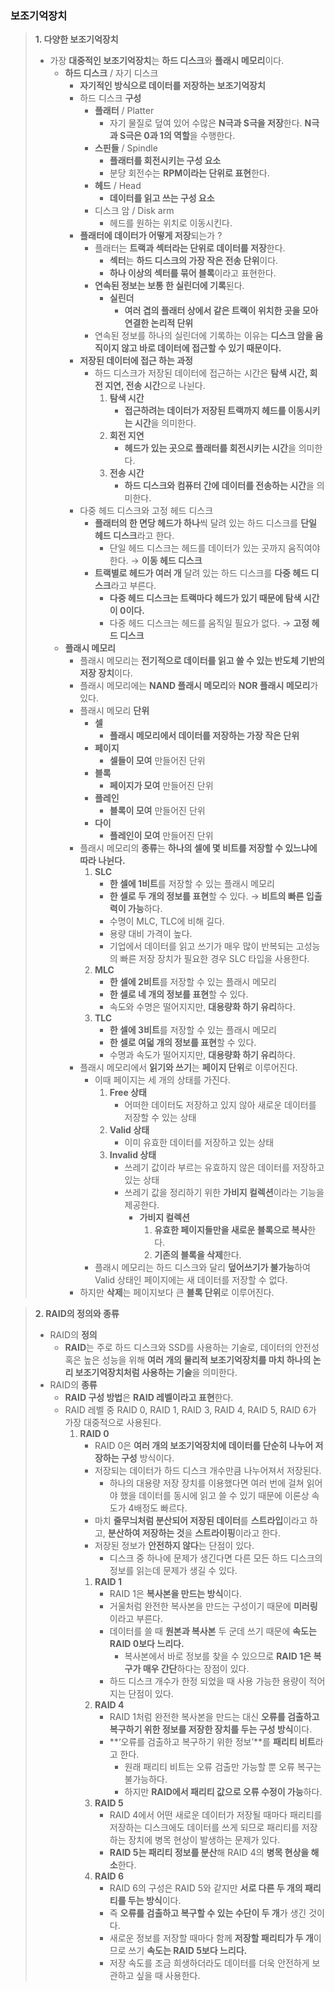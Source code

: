 ### 보조기억장치

> **1. 다양한 보조기억장치**
> 
> - 가장 **대중적인 보조기억장치**는 **하드 디스크**와 **플래시 메모리**이다.
>     - **하드 디스크** / 자기 디스크
>         - **자기적인 방식으로 데이터를 저장하는 보조기억장치**
>         - 하드 디스크 **구성**
>             - **플래터** / Platter
>                 - 자기 물질로 덮여 있어 수많은 **N극과 S극을 저장**한다. **N극과 S극은 0과 1의 역할**을 수행한다.
>             - **스핀들** / Spindle
>                 - **플래터를 회전시키는 구성 요소**
>                 - 분당 회전수는 **RPM이라는 단위로 표현**한다.
>             - **헤드** / Head
>                 - **데이터를 읽고 쓰는 구성 요소**
>             - 디스크 암 / Disk arm
>                 - 헤드를 원하는 위치로 이동시킨다.
>         - **플래터에 데이터가 어떻게 저장**되는가 ?
>             - 플래터는 **트랙과 섹터라는 단위로 데이터를 저장**한다.
>                 - **섹터**는 **하드 디스크의 가장 작은 전송 단위**이다.
>                 - **하나 이상의 섹터를 묶어 블록**이라고 표현한다.
>             - **연속된 정보는 보통 한 실린더에 기록**된다.
>                 - **실린더**
>                     - **여러 겹의 플래터 상에서 같은 트랙이 위치한 곳을 모아 연결한 논리적 단위**
>             - 연속된 정보를 하나의 실린더에 기록하는 이유는 **디스크 암을 움직이지 않고 바로 데이터에 접근할 수 있기 때문이다.**
>         - **저장된 데이터에 접근 하는 과정**
>             - 하드 디스크가 저장된 데이터에 접근하는 시간은 **탐색 시간, 회전 지연, 전송 시간**으로 나뉜다.
>                 1. **탐색 시간**
>                     - **접근하려는 데이터가 저장된 트랙까지 헤드를 이동시키는 시간**을 의미한다.
>                 2. **회전 지연**
>                     - **헤드가 있는 곳으로 플래터를 회전시키는 시간**을 의미한다.
>                 3. **전송 시간**
>                     - **하드 디스크와 컴퓨터 간에 데이터를 전송하는 시간**을 의미한다.
>         - 다중 헤드 디스크와 고정 헤드 디스크
>             - **플래터의 한 면당 헤드가 하나**씩 달려 있는 하드 디스크를 **단일 헤드 디스크**라고 한다.
>                 - 단일 헤드 디스크는 헤드를 데이터가 있는 곳까지 움직여야 한다. → **이동 헤드 디스크**
>             - **트랙별로 헤드가 여러 개** 달려 있는 하드 디스크를 **다중 헤드 디스크**라고 부른다.
>                 - **다중 헤드 디스크는 트랙마다 헤드가 있기 때문에 탐색 시간이 0이다.**
>                 - 다중 헤드 디스크는 헤드를 움직일 필요가 없다. → **고정 헤드 디스크**
>     - **플래시 메모리**
>         - 플래시 메모리는 **전기적으로 데이터를 읽고 쓸 수 있는 반도체 기반의 저장 장치**이다.
>         - 플래시 메모리에는 **NAND 플래시 메모리**와 **NOR 플래시 메모리**가 있다.
>         - 플래시 메모리 **단위**
>             - **셀**
>                 - **플래시 메모리에서 데이터를 저장하는 가장 작은 단위**
>             - **페이지**
>                 - **셀들이 모여** 만들어진 단위
>             - **블록**
>                 - **페이지가 모여** 만들어진 단위
>             - **플레인**
>                 - **블록이 모여** 만들어진 단위
>             - **다이**
>                 - **플레인이 모여** 만들어진 단위
>         - 플래시 메모리의 **종류**는 **하나의 셀에 몇 비트를 저장할 수 있느냐에 따라 나뉜다.**
>             1. **SLC**
>                 - **한 셀에 1비트**를 저장할 수 있는 플래시 메모리
>                 - **한 셀로 두 개의 정보를 표현**할 수 있다. → **비트의 빠른 입출력이 가능**하다.
>                 - 수명이 MLC, TLC에 비해 길다.
>                 - 용량 대비 가격이 높다.
>                 - 기업에서 데이터를 읽고 쓰기가 매우 많이 반복되는 고성능의 빠른 저장 장치가 필요한 경우 SLC 타입을 사용한다.
>             2. **MLC**
>                 - **한 셀에 2비트**를 저장할 수 있는 플래시 메모리
>                 - **한 셀로 네 개의 정보를 표현**할 수 있다.
>                 - 속도와 수명은 떨어지지만, **대용량화 하기 유리**하다.
>             3. **TLC**
>                 - **한 셀에 3비트**를 저장할 수 있는 플래시 메모리
>                 - **한 셀로 여덟 개의 정보를 표현**할 수 있다.
>                 - 수명과 속도가 떨어지지만, **대용량화 하기 유리**하다.
>         - 플래시 메모리에서 **읽기와 쓰기**는 **페이지 단위**로 이루어진다.
>             - 이때 페이지는 세 개의 상태를 가진다.
>                 1. **Free 상태**
>                     - 어떠한 데이터도 저장하고 있지 않아 새로운 데이터를 저장할 수 있는 상태
>                 2. **Valid 상태**
>                     - 이미 유효한 데이터를 저장하고 있는 상태
>                 3. **Invalid 상태**
>                     - 쓰레기 값이라 부르는 유효하지 않은 데이터를 저장하고 있는 상태
>                     - 쓰레기 값을 정리하기 위한 **가비지 컬렉션**이라는 기능을 제공한다.
>                         - **가비지 컬렉션**
>                             1. **유효한 페이지들만을 새로운 블록으로 복사**한다. 
>                             2. **기존의 블록을 삭제**한다. 
>             - 플래시 메모리는 하드 디스크와 달리 **덮어쓰기가 불가능**하여 Valid 상태인 페이지에는 새 데이터를 저장할 수 없다.
>         - 하지만 **삭제**는 페이지보다 큰 **블록 단위**로 이루어진다.

> **2. RAID의 정의와 종류**
> 
> - RAID의 **정의**
>     - **RAID**는 주로 하드 디스크와 SSD를 사용하는 기술로, 데이터의 안전성 혹은 높은 성능을 위해 **여러 개의 물리적 보조기억장치를 마치 하나의 논리 보조기억장치처럼 사용하는 기술**을 의미한다.
> - RAID의 **종류**
>     - **RAID 구성 방법**은 **RAID 레벨이라고 표현**한다.
>     - RAID 레벨 중 RAID 0, RAID 1, RAID 3, RAID 4, RAID 5, RAID 6가 가장 대중적으로 사용된다.
>         1. **RAID 0**
>             - RAID 0은 **여러 개의 보조기억장치에 데이터를 단순히 나누어 저장하는 구성** 방식이다.
>             - 저장되는 데이터가 하드 디스크 개수만큼 나누어져서 저장된다.
>                 - 하나의 대용량 저장 장치를 이용했다면 여러 번에 걸쳐 읽어야 했을 데이터를 동시에 읽고 쓸 수 있기 때문에 이론상 속도가 4배정도 빠르다.
>             - 마치 **줄무늬처럼 분산되어 저장된 데이터**를 **스트라입**이라고 하고, **분산하여 저장하는 것**을 **스트라이핑**이라고 한다.
>             - 저장된 정보가 **안전하지 않다**는 단점이 있다.
>                 - 디스크 중 하나에 문제가 생긴다면 다른 모든 하드 디스크의 정보를 읽는데 문제가 생길 수 있다.
>             1. **RAID 1**
>                 - RAID 1은 **복사본을 만드는 방식**이다.
>                 - 거울처럼 완전한 복사본을 만드는 구성이기 때문에 **미러링**이라고 부른다.
>                 - 데이터를 쓸 때 **원본과 복사본** 두 군데 쓰기 때문에 **속도는 RAID 0보다 느리다.**
>                     - 복사본에서 바로 정보를 찾을 수 있으므로 **RAID 1은 복구가 매우 간단**하다는 장점이 있다.
>                 - 하드 디스크 개수가 한정 되었을 때 사용 가능한 용량이 적어지는 단점이 있다.
>             2. **RAID 4**
>                 - RAID 1처럼 완전한 복사본을 만드는 대신 **오류를 검출하고 복구하기 위한 정보를 저장한 장치를 두는 구성 방식**이다.
>                 - **‘오류를 검출하고 복구하기 위한 정보’**를 **패리티 비트**라고 한다.
>                     - 원래 패리티 비트는 오류 검출만 가능할 뿐 오류 복구는 불가능하다.
>                     - 하지만 **RAID에서 패리티 값으로 오류 수정이 가능**하다.
>             3. **RAID 5**
>                 - RAID 4에서 어떤 새로운 데이터가 저장될 때마다 패리티를 저장하는 디스크에도 데이터를 쓰게 되므로 패리티를 저장하는 장치에 병목 현상이 발생하는 문제가 있다.
>                 - **RAID 5는 패리티 정보를 분산**해 RAID 4의 **병목 현상을 해소**한다.
>             4. **RAID 6**
>                 - RAID 6의 구성은 RAID 5와 같지만 **서로 다른 두 개의 패리티를 두는 방식**이다.
>                 - 즉 **오류를 검출하고 복구할 수 있는 수단이 두 개**가 생긴 것이다.
>                 - 새로운 정보를 저장할 때마다 함께 **저장할 패리티가 두 개**이므로 쓰기 **속도는 RAID 5보다 느리다.**
>                 - 저장 속도를 조금 희생하더라도 데이터를 더욱 안전하게 보관하고 싶을 때 사용한다.